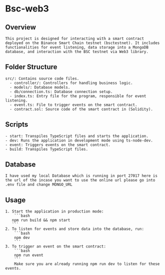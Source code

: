 # Bsc-web3

## Overview
    This project is designed for interacting with a smart contract deployed on the Binance Smart Chain testnet (bsctestnet). It includes functionalities for event listening, data storage into a MongoDB database, and interaction with the BSC testnet via Web3 library.

## Folder Structure
    src/: Contains source code files.
      - controller/: Controllers for handling business logic.
      - models/: Database models.
      - db/connection.ts: Database connection setup.
      - index.ts: Entry file for the program, responsible for event listening.
      - event.ts: File to trigger events on the smart contract.
      - contract.sol: Source code of the smart contract in (Solidity).

## Scripts
    - start: Transpiles TypeScript files and starts the application.
    - dev: Runs the application in development mode using ts-node-dev.
    - event: Triggers events on the smart contract.
    - build: Transpiles TypeScript files.

## Database 
    I have used my local Database which is running in port 27017 here is the url of the incase you want to use the online url please go into .env file and change MONGO_URL 

## Usage

    1. Start the application in production mode:
        ```bash
       npm run build && npm start 
       ```
    2. To listen for events and store data into the database, run:
        ```bash
        npm dev
        ```     
    3. To trigger an event on the smart contract:
        ```bash
        npm run event
        ```     
        Make sure you are already running npm run dev to listen for these events.


